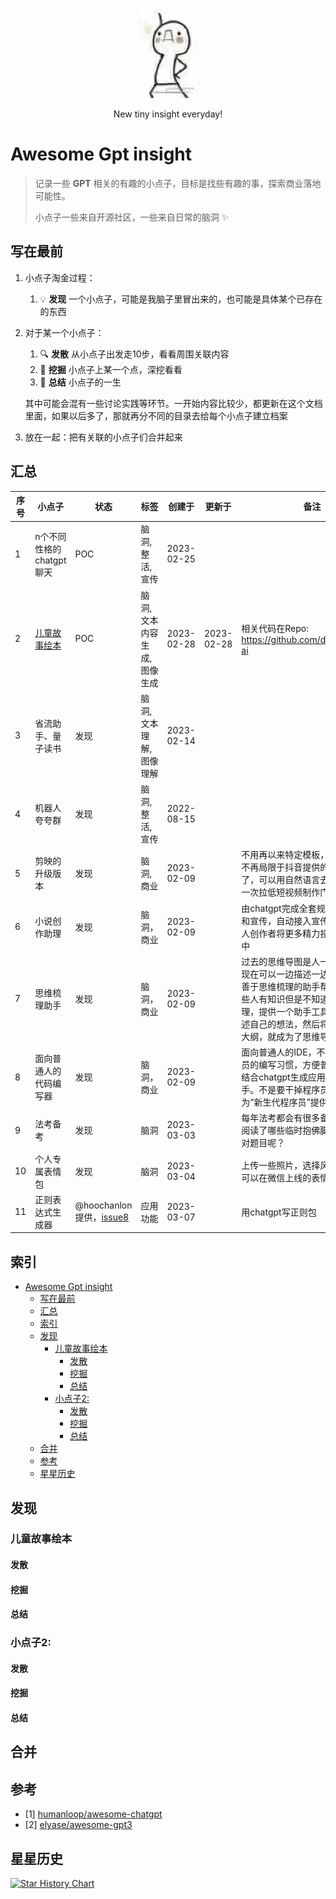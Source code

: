 <div align="center">
<img src="imgs/beconfident.jpg" alt="be confident"/>

<p>New tiny insight everyday!</p>
</div>


# Awesome Gpt insight 
> 记录一些 __GPT__ 相关的有趣的小点子，目标是找些有趣的事，探索商业落地可能性。
>
> 小点子一些来自开源社区，一些来自日常的脑洞 :sparkles: 

## 写在最前
1. 小点子淘金过程：
   1. :bulb: __发现__ 一个小点子，可能是我脑子里冒出来的，也可能是具体某个已存在的东西

2. 对于某一个小点子：

   1. :mag: __发散__ 从小点子出发走10步，看看周围关联内容
   2. :hammer: __挖掘__ 小点子上某一个点，深挖看看
   3. :dart: __总结__ 小点子的一生

    其中可能会混有一些讨论实践等环节。一开始内容比较少，都更新在这个文档里面，如果以后多了，那就再分不同的目录去给每个小点子建立档案

3. 放在一起：把有关联的小点子们合并起来

## 汇总

| **序号** | **小点子**                    | **状态** | **标签**                     | **创建于** | **更新于** | **备注**                                                                                                                                                                                                               |
| -------- | ----------------------------- | -------- | ---------------------------- | ---------- | ---------- | ---------------------------------------------------------------------------------------------------------------------------------------------------------------------------------------------------------------------- |
| 1        | n个不同性格的chatgpt聊天      | POC      | 脑洞, 整活, 宣传             | 2023-02-25 |            |                                                                                                                                                                                                                        |
| 2        | [儿童故事绘本](#儿童故事绘本) | POC      | 脑洞, 文本内容生成, 图像生成 | 2023-02-28 | 2023-02-28 | 相关代码在Repo: https://github.com/daniyuu/story-ai                                                                                                                                                                    |
| 3        | 省流助手、量子读书            | 发现     | 脑洞, 文本理解, 图像理解     | 2023-02-14 |            |                                                                                                                                                                                                                        |
| 4        | 机器人夸夸群                  | 发现     | 脑洞, 整活, 宣传             | 2022-08-15 |            |                                                                                                                                                                                                                        |
| 5        | 剪映的升级版本                | 发现     | 脑洞, 商业                   | 2023-02-09 |            | 不用再以来特定模板，想拍摄的内容不再局限于抖音提供的模板照猫画虎了，可以用自然语言去描述想法，再一次拉低短视频制作门槛                                                                                                 |
| 6        | 小说创作助理                  | 发现     | 脑洞，商业                   | 2023-02-09 |            | 由chatgpt完成全套规划，包括定价和宣传，自动接入宣传渠道，方便个人创作者将更多精力投入于内容创作中                                                                                                                      |
| 7        | 思维梳理助手                  | 发现     | 脑洞，商业                   | 2023-02-09 |            | 过去的思维导图是人一边想一边画，现在可以一边描述一边生成了，像是善于思维梳理的助手帮人做好了。有些人有知识但是不知道如何输出于梳理，提供一个助手工具，可以让人描述自己的想法，然后将这个想法变为大纲，就成为了思维导图 |
| 8        | 面向普通人的代码编写器        | 发现     | 脑洞，商业                   | 2023-02-09 |            | 面向普通人的IDE，不用再迎合程序员的编写习惯，方便普通人描述想法结合chatgpt生成应用的低代码助手。不是要干掉程序员，而是需要为“新生代程序员”提供称手的工具                                                               |
| 9        | 法考备考                      | 发现     | 脑洞                         | 2023-03-03 |            | 每年法考都会有很多备考资料，但是阅读了哪些临时抱佛脚的资料能够答对题目呢？                                                                                                                                             |
| 10       | 个人专属表情包                | 发现     | 脑洞                         | 2023-03-04 |            | 上传一些照片，选择风格，生成一套可以在微信上线的表情包                                                                                                                                                                 |
| 11       | 正则表达式生成器                | @hoochanlon 提供，[issue8](https://github.com/daniyuu/awesome-gpt-insight-zh/issues/8)     | 应用功能                         | 2023-03-07 |            | 用chatgpt写正则包                                                                                                                                                                 |

## 索引

- [Awesome Gpt insight](#awesome-gpt-insight)
  - [写在最前](#写在最前)
  - [汇总](#汇总)
  - [索引](#索引)
  - [发现](#发现)
    - [儿童故事绘本](#儿童故事绘本)
      - [发散](#发散)
      - [挖掘](#挖掘)
      - [总结](#总结)
    - [小点子2:](#小点子2)
      - [发散](#发散-1)
      - [挖掘](#挖掘-1)
      - [总结](#总结-1)
  - [合并](#合并)
  - [参考](#参考)
  - [星星历史](#星星历史)

   
## 发现

### 儿童故事绘本

#### 发散

#### 挖掘

#### 总结

### 小点子2:

#### 发散

#### 挖掘

#### 总结

## 合并

## 参考 
- [1] [humanloop/awesome-chatgpt](https://github.com/humanloop/awesome-chatgpt)
- [2] [elyase/awesome-gpt3](https://github.com/elyase/awesome-gpt3)


## 星星历史

[![Star History Chart](https://api.star-history.com/svg?repos=daniyuu/awesome-gpt-insight-zh&type=Date)](https://github.com/daniyuu/awesome-gpt-insight-zh)